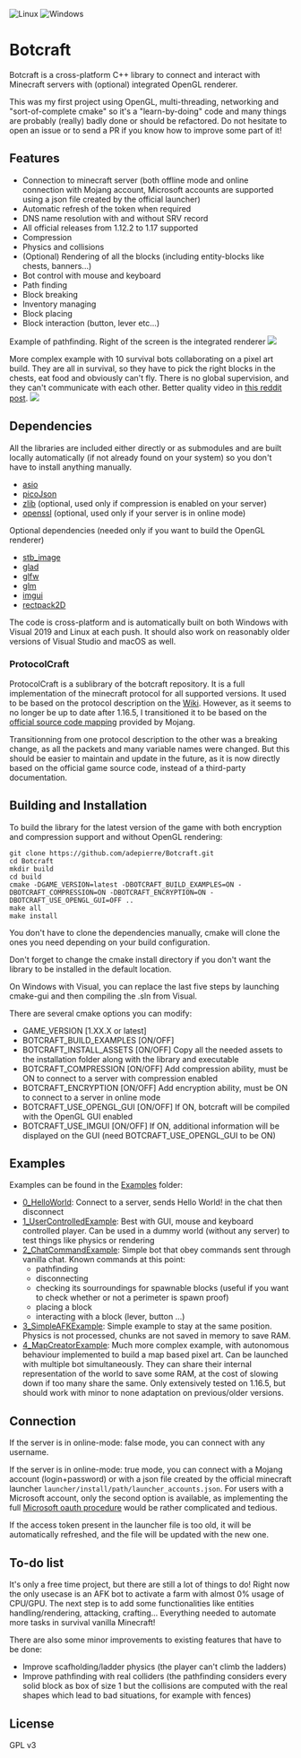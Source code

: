 ![Linux](https://github.com/adepierre/Botcraft/workflows/Linux/badge.svg) ![Windows](https://github.com/adepierre/Botcraft/workflows/Windows/badge.svg)

# Botcraft

Botcraft is a cross-platform C++ library to connect and interact with Minecraft servers with (optional) integrated OpenGL renderer.

This was my first project using OpenGL, multi-threading, networking and "sort-of-complete cmake" so it's a "learn-by-doing" code and many things are probably (really) badly done or should be refactored. Do not hesitate to open an issue or to send a PR if you know how to improve some part of it!

## Features

- Connection to minecraft server (both offline mode and online connection with Mojang account, Microsoft accounts are supported using a json file created by the official launcher)
- Automatic refresh of the token when required
- DNS name resolution with and without SRV record
- All official releases from 1.12.2 to 1.17 supported
- Compression
- Physics and collisions
- (Optional) Rendering of all the blocks (including entity-blocks like chests, banners...)
- Bot control with mouse and keyboard
- Path finding
- Block breaking
- Inventory managing
- Block placing
- Block interaction (button, lever etc...)

Example of pathfinding. Right of the screen is the integrated renderer
![](gifs/video.gif)

More complex example with 10 survival bots collaborating on a pixel art build. They are all in survival, so they have to pick the right blocks in the chests, eat food and obviously can't fly. There is no global supervision, and they can't communicate with each other. Better quality video in [this reddit post](https://www.reddit.com/r/Minecraft/comments/mwzm26/my_survival_bot_project_applied_to_map_pixelart/).
![](gifs/mapart.gif)

## Dependencies

All the libraries are included either directly or as submodules and are built locally automatically (if not already found on your system) so you don't have to install anything manually.

- [asio](https://think-async.com/Asio/)
- [picoJson](https://github.com/kazuho/picojson)
- [zlib](https://github.com/madler/zlib) (optional, used only if compression is enabled on your server)
- [openssl](https://www.openssl.org/) (optional, used only if your server is in online mode)

Optional dependencies (needed only if you want to build the OpenGL renderer)
- [stb_image](https://github.com/nothings/stb)
- [glad](https://glad.dav1d.de/)
- [glfw](https://github.com/glfw/glfw)
- [glm](https://github.com/g-truc/glm)
- [imgui](https://github.com/ocornut/imgui)
- [rectpack2D](https://github.com/TeamHypersomnia/rectpack2D)

The code is cross-platform and is automatically built on both Windows with Visual 2019 and Linux at each push. It should also work on reasonably older versions of Visual Studio and macOS as well.

### ProtocolCraft

ProtocolCraft is a sublibrary of the botcraft repository. It is a full implementation of the minecraft protocol for all supported versions. It used to be based on the protocol description on the [Wiki](https://wiki.vg/Protocol). However, as it seems to no longer be up to date after 1.16.5, I transitioned it to be based on the [official source code mapping](https://www.minecraft.net/en-us/article/minecraft-snapshot-19w36a) provided by Mojang.

Transitionning from one protocol description to the other was a breaking change, as all the packets and many variable names were changed. But this should be easier to maintain and update in the future, as it is now directly based on the official game source code, instead of a third-party documentation.

## Building and Installation

To build the library for the latest version of the game with both encryption and compression support and without OpenGL rendering:
```
git clone https://github.com/adepierre/Botcraft.git
cd Botcraft
mkdir build
cd build
cmake -DGAME_VERSION=latest -DBOTCRAFT_BUILD_EXAMPLES=ON -DBOTCRAFT_COMPRESSION=ON -DBOTCRAFT_ENCRYPTION=ON -DBOTCRAFT_USE_OPENGL_GUI=OFF ..
make all
make install
```

You don't have to clone the dependencies manually, cmake will clone the ones you need depending on your build configuration.

Don't forget to change the cmake install directory if you don't want the library to be installed in the default location.

On Windows with Visual, you can replace the last five steps by launching cmake-gui and then compiling the .sln from Visual.

There are several cmake options you can modify:
- GAME_VERSION [1.XX.X or latest]
- BOTCRAFT_BUILD_EXAMPLES [ON/OFF]
- BOTCRAFT_INSTALL_ASSETS [ON/OFF] Copy all the needed assets to the installation folder along with the library and executable
- BOTCRAFT_COMPRESSION [ON/OFF] Add compression ability, must be ON to connect to a server with compression enabled
- BOTCRAFT_ENCRYPTION [ON/OFF] Add encryption ability, must be ON to connect to a server in online mode
- BOTCRAFT_USE_OPENGL_GUI [ON/OFF] If ON, botcraft will be compiled with the OpenGL GUI enabled
- BOTCRAFT_USE_IMGUI [ON/OFF] If ON, additional information will be displayed on the GUI (need BOTCRAFT_USE_OPENGL_GUI to be ON)

## Examples

Examples can be found in the [Examples](Examples/) folder:
- [0_HelloWorld](Examples/0_HelloWorld): Connect to a server, sends Hello World! in the chat then disconnect
- [1_UserControlledExample](Examples/1_UserControlledExample): Best with GUI, mouse and keyboard controlled player. Can be used in a dummy world (without any server) to test things like physics or rendering
- [2_ChatCommandExample](Examples/2_ChatCommandExample): Simple bot that obey commands sent through vanilla chat. Known commands at this point:
  - pathfinding
  - disconnecting 
  - checking its sourroundings for spawnable blocks (useful if you want to check whether or not a perimeter is spawn proof)
  - placing a block
  - interacting with a block (lever, button ...)
- [3_SimpleAFKExample](Examples/3_SimpleAFKExample): Simple example to stay at the same position. Physics is not processed, chunks are not saved in memory to save RAM.
- [4_MapCreatorExample](Examples/4_MapCreatorExample): Much more complex example, with autonomous behaviour implemented to build a map based pixel art. Can be launched with multiple bot simultaneously. They can share their internal representation of the world to save some RAM, at the cost of slowing down if too many share the same. Only extensively tested on 1.16.5, but should work with minor to none adaptation on previous/older versions.

## Connection

If the server is in online-mode: false mode, you can connect with any username.

If the server is in online-mode: true mode, you can connect with a Mojang account (login+password) or with a json file created by the official minecraft launcher ``launcher/install/path/launcher_accounts.json``. For users with a Microsoft account, only the second option is available, as implementing the full [Microsoft oauth procedure](https://wiki.vg/Microsoft_Authentication_Scheme) would be rather complicated and tedious.

If the access token present in the launcher file is too old, it will be automatically refreshed, and the file will be updated with the new one.

## To-do list

It's only a free time project, but there are still a lot of things to do! Right now the only usecase is an AFK bot to activate a farm with almost 0% usage of CPU/GPU. The next step is to add some functionalities like entities handling/rendering, attacking, crafting... Everything needed to automate more tasks in survival vanilla Minecraft!

There are also some minor improvements to existing features that have to be done:
- Improve scafholding/ladder physics (the player can't climb the ladders)
- Improve pathfinding with real colliders (the pathfinding considers every solid block as box of size 1 but the collisions are computed with the real shapes which lead to bad situations, for example with fences)

## License

GPL v3

